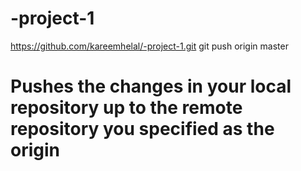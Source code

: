 # -project-1
https://github.com/kareemhelal/-project-1.git
git push origin master
# Pushes the changes in your local repository up to the remote repository you specified as the origin
